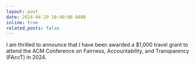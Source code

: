 ```yaml
---
layout: post
date: 2024-04-29 10:40:00-0400
inline: true
related_posts: false
---
```


I am thrilled to announce that I have been awarded a $1,000 travel grant to attend the ACM Conference on Fairness, Accountability, and Transparency (FAccT) in 2024. 
